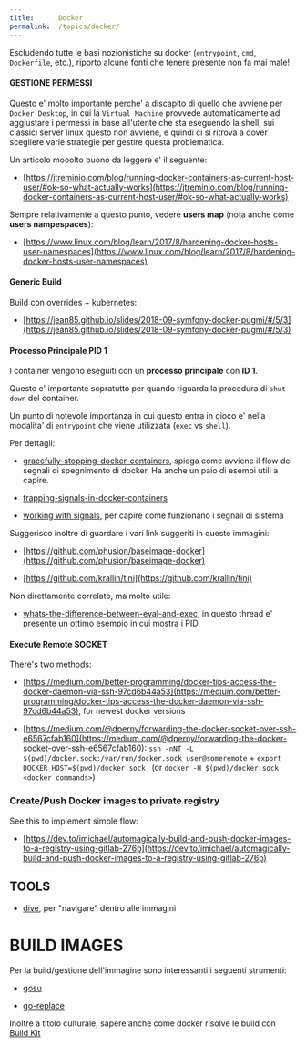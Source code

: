 ```yaml
---
title:      Docker
permalink:  /topics/docker/
---
```



Escludendo tutte le basi nozionistiche su docker (`entrypoint`, `cmd`, `Dockerfile`, etc.),
riporto alcune fonti che tenere presente non fa mai male!


#### GESTIONE PERMESSI

Questo e' molto importante perche' a discapito di quello che avviene per `Docker Desktop`, 
in cui la `Virtual Machine` provvede automaticamente ad aggiustare i permessi in base all'utente che sta eseguendo la shell,
sui classici server linux questo non avviene, e quindi ci si ritrova a dover scegliere varie strategie per gestire questa problematica.

Un articolo mooolto buono da leggere e' il seguente:

- [https://jtreminio.com/blog/running-docker-containers-as-current-host-user/#ok-so-what-actually-works](https://jtreminio.com/blog/running-docker-containers-as-current-host-user/#ok-so-what-actually-works)

Sempre relativamente a questo punto, vedere **users map** (nota anche come __users nampespaces__):

- [https://www.linux.com/blog/learn/2017/8/hardening-docker-hosts-user-namespaces](https://www.linux.com/blog/learn/2017/8/hardening-docker-hosts-user-namespaces)


#### Generic Build

Build con overrides + kubernetes:

- [https://jean85.github.io/slides/2018-09-symfony-docker-pugmi/#/5/3](https://jean85.github.io/slides/2018-09-symfony-docker-pugmi/#/5/3)


#### Processo Principale PID 1

I container vengono eseguiti con un **processo principale** con **ID 1**.

Questo e' importante sopratutto per quando riguarda la procedura di `shut down` del container.

Un punto di notevole importanza in cui questo entra in gioco e' nella modalita' di `entrypoint` che viene utilizzata
(`exec` vs `shell`).

Per dettagli:

- [gracefully-stopping-docker-containers](https://www.ctl.io/developers/blog/post/gracefully-stopping-docker-containers/), 
spiega come avviene il flow dei segnali di spegnimento di docker. Ha anche un paio di esempi utili a capire.

- [trapping-signals-in-docker-containers](https://medium.com/@gchudnov/trapping-signals-in-docker-containers-7a57fdda7d86)

- [working with signals](https://www.linuxjournal.com/article/10815), per capire come funzionano i segnali di sistema

Suggerisco inoltre di guardare i vari link suggeriti in queste immagini:

- [https://github.com/phusion/baseimage-docker](https://github.com/phusion/baseimage-docker)

- [https://github.com/krallin/tini](https://github.com/krallin/tini)

Non direttamente correlato, ma molto utile:

- [whats-the-difference-between-eval-and-exec](https://unix.stackexchange.com/questions/296838/whats-the-difference-between-eval-and-exec), 
in questo thread e' presente un ottimo esempio in cui mostra i PID


#### Execute Remote SOCKET

There's two methods:

- [https://medium.com/better-programming/docker-tips-access-the-docker-daemon-via-ssh-97cd6b44a53](https://medium.com/better-programming/docker-tips-access-the-docker-daemon-via-ssh-97cd6b44a53), for newest docker versions

- [https://medium.com/@dperny/forwarding-the-docker-socket-over-ssh-e6567cfab160](https://medium.com/@dperny/forwarding-the-docker-socket-over-ssh-e6567cfab160): `ssh -nNT -L $(pwd)/docker.sock:/var/run/docker.sock user@someremote` + `export DOCKER_HOST=$(pwd)/docker.sock
` (or `docker -H $(pwd)/docker.sock <docker commands>`)


### Create/Push Docker images to private registry

See this to implement simple flow:

- [https://dev.to/imichael/automagically-build-and-push-docker-images-to-a-registry-using-gitlab-276p](https://dev.to/imichael/automagically-build-and-push-docker-images-to-a-registry-using-gitlab-276p)



TOOLS
-----

- [dive](https://github.com/wagoodman/dive), per "navigare" dentro alle immagini



BUILD IMAGES
============

Per la build/gestione dell'immagine sono interessanti i seguenti strumenti:

- [gosu](https://github.com/tianon/gosu)

- [go-replace](https://github.com/webdevops/go-replace)

Inoltre a titolo culturale, sapere anche come docker risolve le build con [Build Kit](https://blog.mobyproject.org/introducing-buildkit-17e056cc5317)

